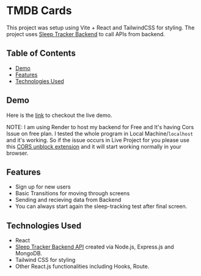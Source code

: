 # TMDB Cards

This project was setup using Vite + React and TailwindCSS for styling. The project uses [Sleep Tracker Backend](https://github.com/bloodmonk7/sleep-tracker-backend/tree/main/backend) to call APIs from backend.

## Table of Contents

- [Demo](#demo)
- [Features](#features)
- [Technologies Used](#technologies-used)

## Demo

Here is the [link](https://frontend-tawny-delta.vercel.app/) to checkout the live demo.

NOTE: I am using Render to host my backend for Free and It's having Cors Issue on free plan. I tested the whole program in Local Machine/`localhost` and it's working. So if the issue occurs in Live Project for you please use this [CORS unblock extension](https://chrome.google.com/webstore/detail/cors-unblock/lfhmikememgdcahcdlaciloancbhjino) and it will start working normally in your browser.

## Features

- Sign up for new users
- Basic Transitions for moving through screens
- Sending and recieving data from Backend
- You can always start again the sleep-tracking test after final screen.

## Technologies Used

- React
- [Sleep Tracker Backend API](https://github.com/bloodmonk7/sleep-tracker-backend/tree/main/backend) created via Node.js, Express.js and MongoDB.
- Tailwind CSS for styling
- Other React.js functionalities including Hooks, Route.
